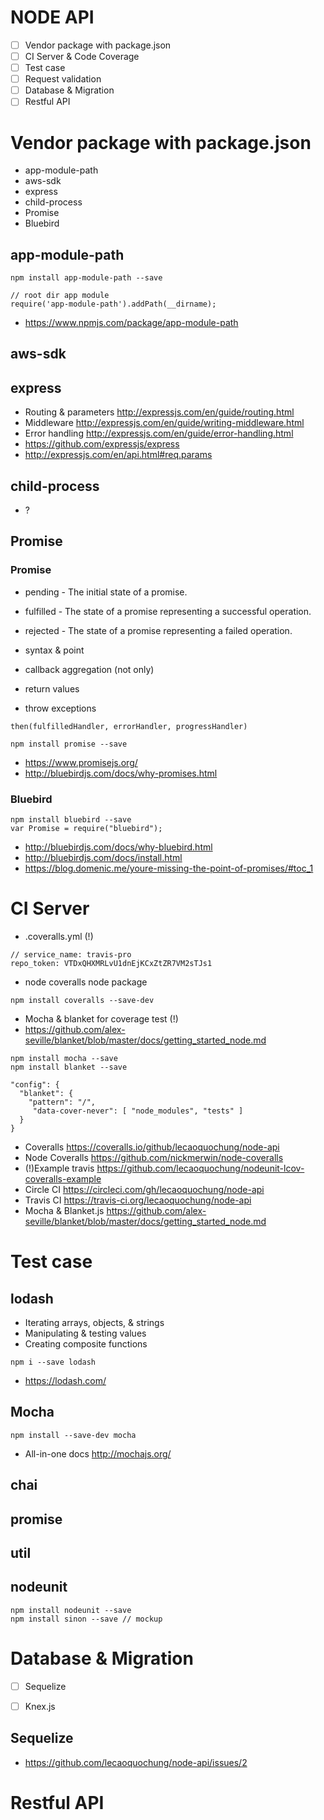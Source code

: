 # NODE API
- [ ] Vendor package with package.json
- [ ] CI Server & Code Coverage
- [ ] Test case
- [ ] Request validation
- [ ] Database & Migration
- [ ] Restful API

# Vendor package with package.json
- app-module-path
- aws-sdk
- express
- child-process
- Promise
- Bluebird

## app-module-path
```
npm install app-module-path --save

// root dir app module
require('app-module-path').addPath(__dirname);
```

- https://www.npmjs.com/package/app-module-path

## aws-sdk

## express
- Routing & parameters http://expressjs.com/en/guide/routing.html
- Middleware http://expressjs.com/en/guide/writing-middleware.html
- Error handling http://expressjs.com/en/guide/error-handling.html
- https://github.com/expressjs/express
- http://expressjs.com/en/api.html#req.params

## child-process
- ?

## Promise
### Promise
- pending - The initial state of a promise.
- fulfilled - The state of a promise representing a successful operation.
- rejected - The state of a promise representing a failed operation.

- syntax & point
 - callback aggregation (not only)
 - return values
 - throw exceptions
```
then(fulfilledHandler, errorHandler, progressHandler)
```

```
npm install promise --save
```
- https://www.promisejs.org/
- http://bluebirdjs.com/docs/why-promises.html

### Bluebird

```
npm install bluebird --save
var Promise = require("bluebird");
```

- http://bluebirdjs.com/docs/why-bluebird.html
- http://bluebirdjs.com/docs/install.html
- https://blog.domenic.me/youre-missing-the-point-of-promises/#toc_1

# CI Server
- .coveralls.yml (!)
```
// service_name: travis-pro
repo_token: VTDxQHXMRLvU1dnEjKCxZtZR7VM2sTJs1
```

- node coveralls node package
```
npm install coveralls --save-dev
```

- Mocha & blanket for coverage test (!)
 - https://github.com/alex-seville/blanket/blob/master/docs/getting_started_node.md
```
npm install mocha --save
npm install blanket --save

"config": {
  "blanket": {
    "pattern": "/",
     "data-cover-never": [ "node_modules", "tests" ]
  }
}
```

- Coveralls https://coveralls.io/github/lecaoquochung/node-api
 - Node Coveralls https://github.com/nickmerwin/node-coveralls
 - (!)Example travis  https://github.com/lecaoquochung/nodeunit-lcov-coveralls-example
- Circle CI https://circleci.com/gh/lecaoquochung/node-api
- Travis CI https://travis-ci.org/lecaoquochung/node-api
- Mocha & Blanket.js https://github.com/alex-seville/blanket/blob/master/docs/getting_started_node.md

# Test case
## lodash
- Iterating arrays, objects, & strings
- Manipulating & testing values
- Creating composite functions
```
npm i --save lodash
```
- https://lodash.com/

## Mocha
```
npm install --save-dev mocha
```
- All-in-one docs http://mochajs.org/

## chai

## promise

## util

## nodeunit
```
npm install nodeunit --save
npm install sinon --save // mockup
```

# Database & Migration
- [ ] Sequelize
- [ ] Knex.js


## Sequelize
- https://github.com/lecaoquochung/node-api/issues/2


# Restful API
